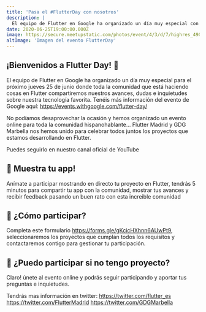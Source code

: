 ```yaml
---
title: 'Pasa el #FlutterDay con nosotros'
description: |
  El equipo de Flutter en Google ha organizado un día muy especial con toda la comunidad, el FlutterDay. Nos unimos a GDG Marbella para compartir con vosotros este día.
date: 2020-06-25T19:00:00.000Z
image: https://secure.meetupstatic.com/photos/event/4/3/d/7/highres_490997367.jpeg
altImage: 'Imagen del evento FlutterDay'
---
```


## ¡Bienvenidos a Flutter Day! 🥳

El equipo de Flutter en Google ha organizado un día muy especial para el próximo jueves 25 de junio donde toda la comunidad que está haciendo cosas en Flutter compartiremos nuestros avances, dudas e inquietudes sobre nuestra tecnología favorita. Tenéis más información del evento de Google aquí: https://events.withgoogle.com/flutter-day/

No podíamos desaprovechar la ocasión y hemos organizado un evento online para toda la comunidad hispanohablante... Flutter Madrid y GDG Marbella nos hemos unido para celebrar todos juntos los proyectos que estamos desarrollando en Flutter.

Puedes seguirlo en nuestro canal oficial de YouTube

## 📱 Muestra tu app!
Anímate a participar mostrando en directo tu proyecto en Flutter, tendrás 5 minutos para compartir tu app con la comunidad, mostrar tus avances y recibir feedback pasando un buen rato con esta increible comunidad

## 📩 ¿Cómo participar?
Completa este formulario
https://forms.gle/gKcicHXhnn6AUwPt9, seleccionaremos los proyectos que cumplan todos los requisitos y contactaremos contigo para gestionar tu participación.

## 🤔 ¿Puedo participar si no tengo proyecto?
Claro! únete al evento online y podrás seguir participando y aportar tus preguntas e inquietudes.

Tendrás mas información en twitter:
https://twitter.com/flutter_es
https://twitter.com/FlutterMadrid
https://twitter.com/GDGMarbella
